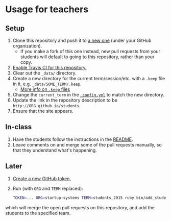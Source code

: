 # Usage for teachers

## Setup

1. Clone this repository and push it to [a new one](https://github.com/new) (under your GitHub organization).
    * If you make a fork of this one instead, new pull requests from your students will default to going to this repository, rather than your copy.
1. [Enable Travis CI for this repository.](http://docs.travis-ci.com/user/getting-started/#To-get-started-with-Travis-CI%3A)
1. Clear out the `_data/` directory.
1. Create a new directory for the current term/session/etc. with a `.keep` file in it, e.g. `_data/SOME_TERM/.keep`.
    * [More info on `.keep` files](http://stackoverflow.com/a/7229996/358804)
1. Change the `current_term` in the [`_config.yml`](_config.yml) to match the new directory.
1. Update the link in the repository description to be `http://ORG.github.io/students`.
1. Ensure that the site appears.

## In-class

1. Have the students follow the instructions in the [README](README.md).
1. Leave comments on and merge some of the pull requests manually, so that they understand what's happening.

## Later

1. [Create a new GitHub token.](https://github.com/settings/tokens/new?description=add_students&scopes=repo,public_repo,read:org,admin:org)
1. Run (with `ORG` and `TERM` replaced):

    ```bash
    TOKEN=... ORG=startup-systems TERM=students_2015 ruby bin/add_students.rb
    ```

which will merge the open pull requests on this repository, and add the students to the specified team.
